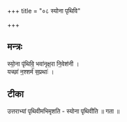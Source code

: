 +++
title = "०८ स्योना पृथिवि"

+++
## मन्त्रः

स्यो॒ना पृ॑थिवि॒ भवा॑नृक्ष॒रा नि॒वेश॑नी ।  
यच्छा॑ न॒श्शर्म॑ स॒प्रथाः॑ ।  

## टीका
उत्तराभ्यां पृथिवीमभिमृशति - स्योना पृथिवीति ॥ गता ॥

